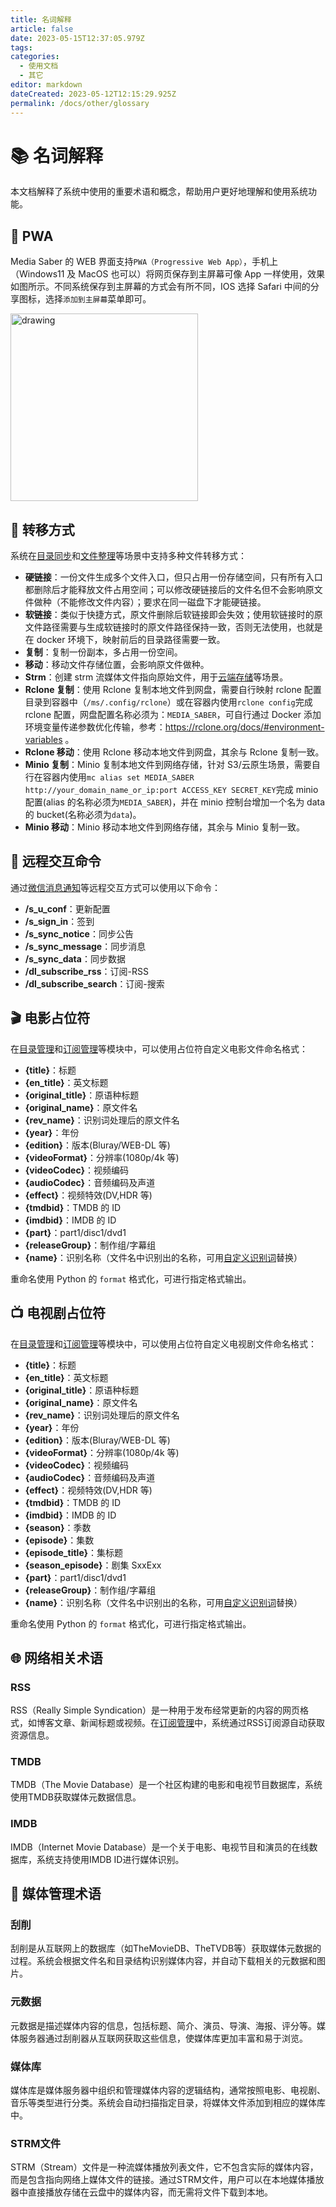```yaml
---
title: 名词解释
article: false
date: 2023-05-15T12:37:05.979Z
tags:
categories: 
  - 使用文档
  - 其它
editor: markdown
dateCreated: 2023-05-12T12:15:29.925Z
permalink: /docs/other/glossary
---
```


# 📚 名词解释

本文档解释了系统中使用的重要术语和概念，帮助用户更好地理解和使用系统功能。

## 📱 PWA

Media Saber 的 WEB 界面支持`PWA（Progressive Web App）`，手机上（Windows11 及 MacOS 也可以）将网页保存到主屏幕可像 App 一样使用，效果如图所示。不同系统保存到主屏幕的方式会有所不同，IOS 选择 Safari 中间的分享图标，选择`添加到主屏幕`菜单即可。

<img src="./images/pwa.jpg" alt="drawing" width="300"/>

## 🔄 转移方式

系统在[目录同步](/docs/directory_management/directory_sync/)和[文件整理](/docs/media_organization/manual_identification/)等场景中支持多种文件转移方式：

- **硬链接**：一份文件生成多个文件入口，但只占用一份存储空间，只有所有入口都删除后才能释放文件占用空间；可以修改硬链接后的文件名但不会影响原文件做种（不能修改文件内容）；要求在同一磁盘下才能硬链接。
- **软链接**：类似于快捷方式，原文件删除后软链接即会失效；使用软链接时的原文件路径需要与生成软链接时的原文件路径保持一致，否则无法使用，也就是在 docker 环境下，映射前后的目录路径需要一致。
- **复制**：复制一份副本，多占用一份空间。
- **移动**：移动文件存储位置，会影响原文件做种。
- **Strm**：创建 strm 流媒体文件指向原始文件，用于[云端存储](/docs/cloud_storage/strm_generate/)等场景。
- **Rclone 复制**：使用 Rclone 复制本地文件到网盘，需要自行映射 rclone 配置目录到容器中（`/ms/.config/rclone`）或在容器内使用`rclone config`完成 rclone 配置，网盘配置名称必须为：`MEDIA_SABER`，可自行通过 Docker 添加环境变量传递参数优化传输，参考：https://rclone.org/docs/#environment-variables 。
- **Rclone 移动**：使用 Rclone 移动本地文件到网盘，其余与 Rclone 复制一致。
- **Minio 复制**：Minio 复制本地文件到网络存储，针对 S3/云原生场景，需要自行在容器内使用`mc alias set MEDIA_SABER http://your_domain_name_or_ip:port ACCESS_KEY SECRET_KEY`完成 minio 配置(alias 的名称必须为`MEDIA_SABER`)，并在 minio 控制台增加一个名为 data 的 bucket(名称必须为`data`)。
- **Minio 移动**：Minio 移动本地文件到网络存储，其余与 Minio 复制一致。

## 📡 远程交互命令

通过[微信消息通知](/docs/other/wechat_notifications/)等远程交互方式可以使用以下命令：

- **/s_u_conf**：更新配置
- **/s_sign_in**：签到
- **/s_sync_notice**：同步公告
- **/s_sync_message**：同步消息
- **/s_sync_data**：同步数据
- **/dl_subscribe_rss**：订阅-RSS
- **/dl_subscribe_search**：订阅-搜索

## 🎬 电影占位符

在[目录管理](/docs/directory_management/directory_management/)和[订阅管理](/docs/subscription_management/movie_subscription/)等模块中，可以使用占位符自定义电影文件命名格式：

- **{title}**：标题
- **{en_title}**：英文标题
- **{original_title}**：原语种标题
- **{original_name}**：原文件名
- **{rev_name}**：识别词处理后的原文件名
- **{year}**：年份
- **{edition}**：版本(Bluray/WEB-DL 等)
- **{videoFormat}**：分辨率(1080p/4k 等)
- **{videoCodec}**：视频编码
- **{audioCodec}**：音频编码及声道
- **{effect}**：视频特效(DV,HDR 等)
- **{tmdbid}**：TMDB 的 ID
- **{imdbid}**：IMDB 的 ID
- **{part}**：part1/disc1/dvd1
- **{releaseGroup}**：制作组/字幕组
- **{name}**：识别名称（文件名中识别出的名称，可用[自定义识别词](/docs/media_organization/custom_identification_words/)替换）

重命名使用 Python 的 `format` 格式化，可进行指定格式输出。

## 📺 电视剧占位符

在[目录管理](/docs/directory_management/directory_management/)和[订阅管理](/docs/subscription_management/tv_subscription/)等模块中，可以使用占位符自定义电视剧文件命名格式：

- **{title}**：标题
- **{en_title}**：英文标题
- **{original_title}**：原语种标题
- **{original_name}**：原文件名
- **{rev_name}**：识别词处理后的原文件名
- **{year}**：年份
- **{edition}**：版本(Bluray/WEB-DL 等)
- **{videoFormat}**：分辨率(1080p/4k 等)
- **{videoCodec}**：视频编码
- **{audioCodec}**：音频编码及声道
- **{effect}**：视频特效(DV,HDR 等)
- **{tmdbid}**：TMDB 的 ID
- **{imdbid}**：IMDB 的 ID
- **{season}**：季数
- **{episode}**：集数
- **{episode_title}**：集标题
- **{season_episode}**：剧集 SxxExx
- **{part}**：part1/disc1/dvd1
- **{releaseGroup}**：制作组/字幕组
- **{name}**：识别名称（文件名中识别出的名称，可用[自定义识别词](/docs/media_organization/custom_identification_words/)替换）

重命名使用 Python 的 `format` 格式化，可进行指定格式输出。

## 🌐 网络相关术语

### RSS
RSS（Really Simple Syndication）是一种用于发布经常更新的内容的网页格式，如博客文章、新闻标题或视频。在[订阅管理](/docs/subscription_management/)中，系统通过RSS订阅源自动获取资源信息。

### TMDB
TMDB（The Movie Database）是一个社区构建的电影和电视节目数据库，系统使用TMDB获取媒体元数据信息。

### IMDB
IMDB（Internet Movie Database）是一个关于电影、电视节目和演员的在线数据库，系统支持使用IMDB ID进行媒体识别。

## 📂 媒体管理术语

### 刮削
刮削是从互联网上的数据库（如TheMovieDB、TheTVDB等）获取媒体元数据的过程。系统会根据文件名和目录结构识别媒体内容，并自动下载相关的元数据和图片。

### 元数据
元数据是描述媒体内容的信息，包括标题、简介、演员、导演、海报、评分等。媒体服务器通过刮削器从互联网获取这些信息，使媒体库更加丰富和易于浏览。

### 媒体库
媒体库是媒体服务器中组织和管理媒体内容的逻辑结构，通常按照电影、电视剧、音乐等类型进行分类。系统会自动扫描指定目录，将媒体文件添加到相应的媒体库中。

### STRM文件
STRM（Stream）文件是一种流媒体播放列表文件，它不包含实际的媒体内容，而是包含指向网络上媒体文件的链接。通过STRM文件，用户可以在本地媒体播放器中直接播放存储在云盘中的媒体内容，而无需将文件下载到本地。